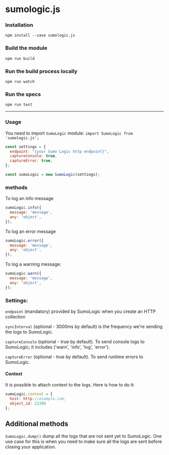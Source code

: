 # sumologic.js

### Installation
`npm install --save sumologic.js`

### Build the module
`npm run build`

### Run the build process locally
`npm run watch`

### Run the specs
`npm run test`

---

### Usage
You need to import `SumoLogic` module:
`import SumoLogic from 'sumologic.js';`


```javascript
const settings = {
  endpoint: "{your Sumo Logic http endpoint}",
  captureConsole: true,
  captureError: true,
};

const sumoLogic = new SumoLogic(settings);
```

### methods

To log an info message
```javascript
sumoLogic.info({
  message: 'message',
  any: 'object',
});
```

To log an error message
```javascript
sumoLogic.error({
  message: 'message',
  any: 'object',
});
```

To log a warning message:
```javascript
sumoLogic.warn({
  message: 'message',
  any: 'object',
});
```

### Settings:
`endpoint` (mandatory) provided by SumoLogic when you create an HTTP collection

`syncInterval` (optional - 3000ms by default) is the frequency we're sending the logs to SumoLogic.

`captureConsole` (optional - true by default). To send console logs to SumoLogic; it includes ('warn', 'info', 'log', 'error'). 

`captureError` (optional - true by default). To send runtime errors to SumoLogic. 

#### Context
It is possible to attach context to the logs. Here is how to do it:
```javascript
sumoLogic.context = {
  host: http://example.com,
  object_id: 22200
};
```

## Additional methods
`SumoLogic.dump()` dump all the logs that are not sent yet to SumoLogic. One use case for this is when you need to make sure all the logs are sent before closing your application.
